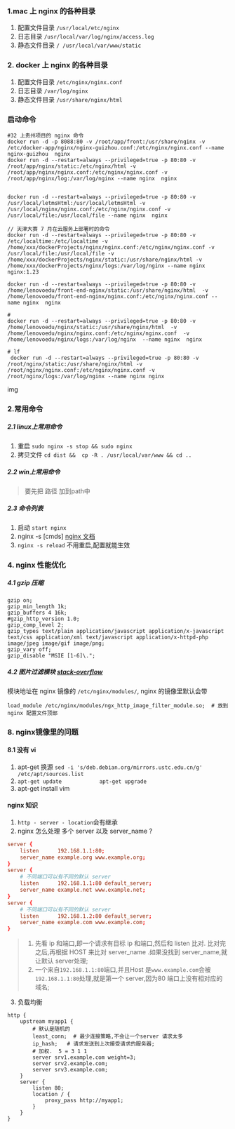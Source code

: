 ### 1.mac 上 nginx 的各种目录
1. 配置文件目录   `/usr/local/etc/nginx  `
2. 日志目录       `/usr/local/var/log/nginx/access.log  `
3. 静态文件目录   `/ /usr/local/var/www/static`

### 2. docker 上 nginx 的各种目录
1. 配置文件目录   `/etc/nginx/nginx.conf  `
2. 日志目录       `/var/log/nginx  `
3. 静态文件目录   `/usr/share/nginx/html`

### 启动命令
```shell
#32 上贵州项目的 nginx 命令
docker run -d -p 8088:80 -v /root/app/front:/usr/share/nginx -v /etc/docker-app/nginx/nginx-guizhou.conf:/etc/nginx/nginx.conf --name nginx-guizhou  nginx
docker run -d --restart=always --privileged=true -p 80:80 -v /root/app/nginx/static:/etc/nginx/html -v /root/app/nginx/nginx.conf:/etc/nginx/nginx.conf -v /root/app/nginx/log:/var/log/nginx --name nginx  nginx


docker run -d --restart=always --privileged=true -p 80:80 -v /usr/local/letmsHtml:/usr/local/letmsHtml -v /usr/local/nginx/nginx.conf:/etc/nginx/nginx.conf -v /usr/local/file:/usr/local/file --name nginx  nginx

// 天津大赛 7 月在云服务上部署时的命令  
docker run -d --restart=always --privileged=true -p 80:80 -v /etc/localtime:/etc/localtime -v /home/xxx/dockerProjects/nginx/nginx.conf:/etc/nginx/nginx.conf -v /usr/local/file:/usr/local/file -v /home/xxx/dockerProjects/nginx/static:/usr/share/nginx/html -v /home/xxx/dockerProjects/nginx/logs:/var/log/nginx --name nginx  nginx:1.23

docker run -d --restart=always --privileged=true -p 80:80 -v /home/lenovoedu/front-end-nginx/static:/usr/share/nginx/html  -v /home/lenovoedu/front-end-nginx/nginx.conf:/etc/nginx/nginx.conf --name nginx  nginx

# 
docker run -d --restart=always --privileged=true -p 80:80 -v /home/lenovoedu/nginx/static:/usr/share/nginx/html  -v /home/lenovoedu/nginx/nginx.conf:/etc/nginx/nginx.conf  -v /home/lenovoedu/nginx/logs:/var/log/nginx  --name nginx  nginx

# lf
 docker run -d --restart=always --privileged=true -p 80:80 -v  /root/nginx/static:/usr/share/nginx/html -v /root/nginx/nginx.conf:/etc/nginx/nginx.conf -v /root/nginx/logs:/var/log/nginx --name nginx nginx
```

img
### 2.常用命令
##### 2.1 linux上常用命令
1. 重启       `sudo nginx -s stop && sudo nginx  `
2. 拷贝文件    `cd dist &&  cp -R . /usr/local/var/www && cd ..`

##### 2.2 win上常用命令
> 要先把 路径 加到path中  
##### 2.3 命令列表
1. 启动  `start nginx` 
2. nginx -s [cmds]   [nginx 文档](http://nginx.org/en/docs/beginners_guide.html)    
3. `nginx -s reload` 不用重启,配置就能生效


### 4. nginx 性能优化
##### 4.1 gzip 压缩
```nginx
gzip on;
gzip_min_length 1k;
gzip_buffers 4 16k;
#gzip_http_version 1.0;
gzip_comp_level 2;
gzip_types text/plain application/javascript application/x-javascript text/css application/xml text/javascript application/x-httpd-php image/jpeg image/gif image/png;
gzip_vary off;
gzip_disable "MSIE [1-6]\.";
```
##### 4.2 图片过滤模块  [stack-overflow](https://stackoverflow.com/questions/40574866/docker-nginx-ngx-http-image-filter-module)
模块地址在 nginx 镜像的 `/etc/nginx/modules/`, nginx 的镜像里默认会带
```nginx
load_module /etc/nginx/modules/ngx_http_image_filter_module.so;  # 放到 nginx 配置文件顶部
```


### 8. nginx镜像里的问题
#### 8.1 没有 vi
1. apt-get 换源  `sed -i 's/deb.debian.org/mirrors.ustc.edu.cn/g' /etc/apt/sources.list`  
2. `apt-get update            apt-get upgrade`  
3. apt-get install vim


#### nginx 知识
1. `http - server - location`会有继承  
2. nginx 怎么处理 多个 server 以及 server_name ?  
```nginx.conf
server {
    listen      192.168.1.1:80;
    server_name example.org www.example.org;
}
server {
    # 不同端口可以有不同的默认 server
    listen      192.168.1.1:80 default_server; 
    server_name example.net www.example.net;
}
server {
    # 不同端口可以有不同的默认 server
    listen      192.168.1.2:80 default_server;
    server_name example.com www.example.com;
}
```
> 1. 先看 ip 和端口,即一个请求有目标 ip 和端口,然后和 listen 比对. 比对完之后,再根据 HOST 来比对 server_name .如果没找到 server_name,就让默认 server处理;  
> 2. 一个来自`192.168.1.1:80`端口,并且Host 是`www.example.com`会被 `192.168.1.1:80`处理,就是第一个 server,因为80 端口上没有相对应的域名;

3. 负载均衡
```nginx
http {
    upstream myapp1 {
        # 默认是随机的
        least_conn;  # 最少连接策略,不会让一个server 请求太多
        ip_hash;   # 请求发送到上次接受请求的服务器;
        # 加权.  5 = 3 1 1 
        server srv1.example.com weight=3;
        server srv2.example.com;
        server srv3.example.com;
    }
    server {
        listen 80;
        location / {
            proxy_pass http://myapp1;
        }
    }
}
```